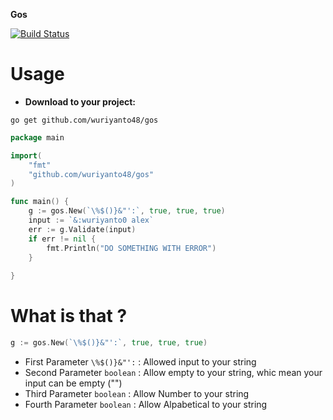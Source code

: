 **Gos**

[![Build Status](https://travis-ci.org/wuriyanto48/gos.svg?branch=master)](https://travis-ci.org/wuriyanto48/gos)

# Usage

- **Download to your project:**

```shell
go get github.com/wuriyanto48/gos
```

```go
package main

import(
	"fmt"
	"github.com/wuriyanto48/gos"
)

func main() {
	g := gos.New(`\%$()}&"':`, true, true, true)
	input := `&:wuriyanto0 alex`
	err := g.Validate(input)
	if err != nil {
		fmt.Println("DO SOMETHING WITH ERROR")	
	}
	
}
```

# What is that ?

```go
g := gos.New(`\%$()}&"':`, true, true, true)
```

- First Parameter `\%$()}&"':` : Allowed input to your string
- Second Parameter `boolean` : Allow empty to your string, whic mean your input can be empty ("")
- Third Parameter `boolean` : Allow Number to your string
- Fourth Parameter `boolean` : Allow Alpabetical to your string



